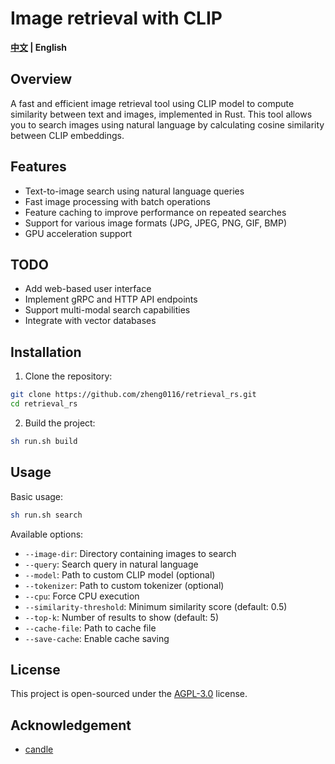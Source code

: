 # Image retrieval with CLIP
 <strong>[中文](./README_zh.md) |
    English</strong>
## Overview
A fast and efficient image retrieval tool using CLIP model to compute similarity between text and images, implemented in Rust. This tool allows you to search images using natural language by calculating cosine similarity between CLIP embeddings.

## Features

- Text-to-image search using natural language queries
- Fast image processing with batch operations
- Feature caching to improve performance on repeated searches
- Support for various image formats (JPG, JPEG, PNG, GIF, BMP)
- GPU acceleration support
## TODO
 - Add web-based user interface
 - Implement gRPC and HTTP API endpoints
 - Support multi-modal search capabilities
 - Integrate with vector databases
## Installation

1. Clone the repository:
```bash
git clone https://github.com/zheng0116/retrieval_rs.git
cd retrieval_rs
```

2. Build the project:
```bash
sh run.sh build
```

## Usage

Basic usage:
```bash
sh run.sh search
```

Available options:
- `--image-dir`: Directory containing images to search
- `--query`: Search query in natural language
- `--model`: Path to custom CLIP model (optional)
- `--tokenizer`: Path to custom tokenizer (optional)
- `--cpu`: Force CPU execution
- `--similarity-threshold`: Minimum similarity score (default: 0.5)
- `--top-k`: Number of results to show (default: 5)
- `--cache-file`: Path to cache file
- `--save-cache`: Enable cache saving



## License

This project is open-sourced under the [AGPL-3.0](LICENSE) license.

## Acknowledgement
   - [candle](https://github.com/huggingface/candle)

